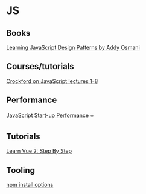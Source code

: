 # JS

## Books
[Learning JavaScript Design Patterns by Addy Osmani](https://addyosmani.com/resources/essentialjsdesignpatterns/book/)


## Courses/tutorials
[Crockford on JavaScript lectures 1-8](https://www.youtube.com/watch?v=JxAXlJEmNMg&list=PL7664379246A246CB)  

## Performance
[JavaScript Start-up Performance](https://medium.com/dev-channel/javascript-start-up-performance-69200f43b201#.6f6fcp3sz) :star:

## Tutorials
[Learn Vue 2: Step By Step](https://laracasts.com/series/learn-vue-2-step-by-step/)

## Tooling

[npm install options](https://docs.npmjs.com/cli/install)


